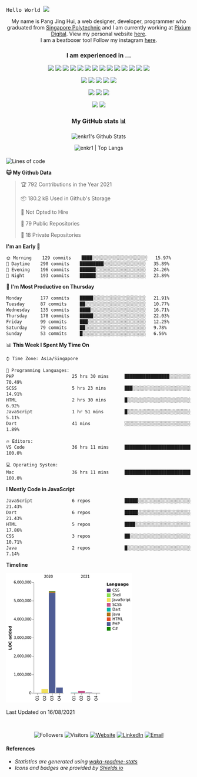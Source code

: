 <samp>Hello World <img src="https://media.giphy.com/media/hvRJCLFzcasrR4ia7z/giphy.gif" width="25px"></samp>

<p align="center">
<!--   <samp> -->
  My name is Pang Jing Hui, a web designer, developer, programmer who graduated from <a href="https://www.sp.edu.sg/" target="_blank">Singapore Polytechnic</a> and I am currently working at <a href="https://github.com/pixiumdigital" target="_blank">Pixium Digital</a>.
  View my personal website <a href="https://enkr1.github.io" target="_blank">here</a>. 
  <br />
  I am a beatboxer too! Follow my instagram <a href="https://www.instagram.com/enkr1/" target="_blank">here</a>.
<!--   </samp> -->
</p>

<!--
**Talking about Personal Stuffs:**
- 💼  I’m currently working at [Pixium Digital](https://github.com/pixiumdigital);
- 💻  I’m currently developing a Flutter project with a team; 
- 💬  Ask me about anything, I am happy to help;
- 📫  How to reach me: [@enkr1](enkr99@gmail.com); 
-->

<h3 align="center">
<!--   <samp> -->
    I am experienced in ... 
<!--   </samp> -->
</h3>

<p align="center">
  <img src="https://img.shields.io/badge/-PHP-black?style=flat&logo=php&logoColor=8993be">
  <img src="https://img.shields.io/badge/-Flutter-black?style=flat&logo=flutter&logoColor=08C7FA">
  <img src="https://img.shields.io/badge/-Java-black?style=flat&logo=java&logoColor=F89820">
  <img src="https://img.shields.io/badge/-Dart-black?style=flat&logo=dart&logoColor=0082C8">
  <img src="https://img.shields.io/badge/-C%23-black?style=flat&logo=c-sharp&logoColor=e6000d">
  <img src="https://img.shields.io/badge/-JavaScript-black?style=flat&logo=javascript&logoColor=eed718">
  <img src="https://img.shields.io/badge/-JQuery-black?style=flat&logo=jquery&logoColor=blue">
  <img src="https://img.shields.io/badge/-HTML5-black?style=flat&logo=html5&logoColor=E34F26">
  <img src="https://img.shields.io/badge/-CSS3-black?style=flat&logo=css3&logoColor=1572B6">
  <img src="https://img.shields.io/badge/-Sass-black?style=flat&logo=sass&logoColor=cc6699">
  <img src="https://img.shields.io/badge/-Bootstrap-black?style=flat&logo=bootstrap&logoColor=563D7C">
  <img src="https://img.shields.io/badge/-WordPress-black?style=flat&logo=wordpress&logoColor=blue">
  <img src="https://img.shields.io/badge/-MySQL-black?style=flat&logo=mysql&logoColor=00758F">
  <img src="https://img.shields.io/badge/-Firebase-black?style=flat&logo=firebase&logoColor=FFA611">
</p>

<p align="center">
  <img src="https://img.shields.io/badge/-Git-black?style=flat&logo=git&logoColor=f34f29">
  <img src="https://img.shields.io/badge/-Github-black?style=flat&logo=github&logoColor=FFFFFF">
  <img src="https://img.shields.io/badge/-Android%20Studio-black?style=flat&logo=android%20studio&logoColor=669933">
  <img src="https://img.shields.io/badge/-VS%20Code-black?style=flat&logo=visual%20studio%20code&logoColor=007ACC">
  <img src="https://img.shields.io/badge/-Docker-black?style=flat&logo=docker&logoColor=0db7ed">
</p>

<p align="center">
  <img src="http://img.shields.io/badge/-Photoshop-black?style=flat&logo=adobe-photoshop&logoColor=4FCCFE">
  <img src="http://img.shields.io/badge/-Illustrator-black?style=flat&logo=adobe-illustrator&logoColor=F2781D">
  <img src="http://img.shields.io/badge/-XD-black?style=flat&logo=adobe-XD&logoColor=FF61F6">
</p>

<!--   <img src="http://img.shields.io/badge/-Google%20Cloud%20Platform-4285F4?style=flat&logo=google%20cloud&logoColor=white"> -->
<!--   <img src="https://img.shields.io/badge/-React-000000?style=flat&logo=react&logoColor=00c8ff"> -->
<!-- <img src="https://img.shields.io/badge/-Progressive Web Apps-5A0FC8?style=flat"> -->
<!--   <img src="https://img.shields.io/badge/-C%20&%20C++-659ad2?style=flat&logo=c%2B%2B&logoColor=ffffff"> -->
<!--   <img src="https://img.shields.io/badge/-Python-black?style=flat&logo=python&logoColor=white">  -->

<!-- <h3 align="center">Software Development Life Cycle (SDLC)</h3> -->

<p align="center">
  <img src="https://img.shields.io/badge/-Agile-5A0FC8?style=flat">
  <img src="https://img.shields.io/badge/-KanBan-5A0FC8?style=flat">
<!--   <img src="https://img.shields.io/badge/-Agile-5A0FC8?style=flat">   -->
</p>

<div>
  
  <h3 align="center">
<!--     <samp> -->
      My GitHub stats 📊
<!--     </samp> -->
  </h3>
  
  <p align="center">
    <img alt="enkr1's Github Stats" src="https://github-readme-stats.vercel.app/api?username=enkr1&show_icons=true&hide_border=true&count_private=true&show_icons=true&theme=tokyonight" />
  </p>

  <p align="center">
    <img src="https://github-readme-stats.vercel.app/api/top-langs/?username=enkr1&layout=compact&hide_border=true&count_private=true&langs_count=10&theme=tokyonight" alt="enkr1 | Top Langs" />
  </p>

<!--   <p align="center">
    <img src="https://github-readme-stats.vercel.app/api/wakatime?username=enkr1&theme=tokyonight" alt="enkr1 | WakaTime Stats" />
  </p> -->
  
</div>
  
<!-- <details>
  <summary> -->
   <h4 align="center">
<!--     <samp> -->
<!--       Click to view other statistics from WakaTime ... -->
<!--     </samp> -->
  </h4>
<!--   </summary>
  <br> -->
  

<!--START_SECTION:waka-->
![Lines of code](https://img.shields.io/badge/From%20Hello%20World%20I%27ve%20Written-6.2%20million%20lines%20of%20code-blue)

**🐱 My Github Data** 

> 🏆 792 Contributions in the Year 2021
 > 
> 📦 180.2 kB Used in Github's Storage 
 > 
> 🚫 Not Opted to Hire
 > 
> 📜 79 Public Repositories 
 > 
> 🔑 18 Private Repositories  
 > 
**I'm an Early 🐤** 

```text
🌞 Morning    129 commits    ████░░░░░░░░░░░░░░░░░░░░░   15.97% 
🌆 Daytime    290 commits    █████████░░░░░░░░░░░░░░░░   35.89% 
🌃 Evening    196 commits    ██████░░░░░░░░░░░░░░░░░░░   24.26% 
🌙 Night      193 commits    ██████░░░░░░░░░░░░░░░░░░░   23.89%

```
📅 **I'm Most Productive on Thursday** 

```text
Monday       177 commits    █████░░░░░░░░░░░░░░░░░░░░   21.91% 
Tuesday      87 commits     ██░░░░░░░░░░░░░░░░░░░░░░░   10.77% 
Wednesday    135 commits    ████░░░░░░░░░░░░░░░░░░░░░   16.71% 
Thursday     178 commits    █████░░░░░░░░░░░░░░░░░░░░   22.03% 
Friday       99 commits     ███░░░░░░░░░░░░░░░░░░░░░░   12.25% 
Saturday     79 commits     ██░░░░░░░░░░░░░░░░░░░░░░░   9.78% 
Sunday       53 commits     █░░░░░░░░░░░░░░░░░░░░░░░░   6.56%

```


📊 **This Week I Spent My Time On** 

```text
⌚︎ Time Zone: Asia/Singapore

💬 Programming Languages: 
PHP                      25 hrs 30 mins      █████████████████░░░░░░░░   70.49% 
SCSS                     5 hrs 23 mins       ███░░░░░░░░░░░░░░░░░░░░░░   14.91% 
HTML                     2 hrs 30 mins       █░░░░░░░░░░░░░░░░░░░░░░░░   6.92% 
JavaScript               1 hr 51 mins        █░░░░░░░░░░░░░░░░░░░░░░░░   5.11% 
Dart                     41 mins             ░░░░░░░░░░░░░░░░░░░░░░░░░   1.89%

🔥 Editors: 
VS Code                  36 hrs 11 mins      █████████████████████████   100.0%

💻 Operating System: 
Mac                      36 hrs 11 mins      █████████████████████████   100.0%

```

**I Mostly Code in JavaScript** 

```text
JavaScript               6 repos             █████░░░░░░░░░░░░░░░░░░░░   21.43% 
Dart                     6 repos             █████░░░░░░░░░░░░░░░░░░░░   21.43% 
HTML                     5 repos             ████░░░░░░░░░░░░░░░░░░░░░   17.86% 
CSS                      3 repos             ██░░░░░░░░░░░░░░░░░░░░░░░   10.71% 
Java                     2 repos             █░░░░░░░░░░░░░░░░░░░░░░░░   7.14%

```


**Timeline**

![Chart not found](https://raw.githubusercontent.com/enkr1/enkr1/master/charts/bar_graph.png) 


 Last Updated on 16/08/2021
<!--END_SECTION:waka-->

<!-- </details> -->

<br>

<div align="center">
  <p> 
  <img src="https://img.shields.io/github/followers/enkr1?label=Follow&style=social" alt="Followers" />
  <img src="https://visitor-badge.glitch.me/badge?page_id=enkr1.enkr1" alt="Visitors" />
  <a href="https://enkr1.github.io" target="_blank"><img alt="Website" src="https://img.shields.io/badge/Website-Personal%20Website-blue?style=flat&logo=google-chrome"></a>
  <a href="https://www.linkedin.com/in/jinghuipang/" target="_blank"><img alt="LinkedIn" src="https://img.shields.io/badge/LinkedIn-Pang%20Jing%20Hui-blue?style=flat&logo=linkedin"></a>
  <a href="mailto:enkr99@gmail.com"><img alt="Email" src="https://img.shields.io/badge/Email-enkr99@gmail.com-blue?style=flat&logo=gmail"></a>
  </p>
</div>

#### References
<p><i>
<ul>
  <li>Statistics are generated using <a href="https://github.com/anmol098/waka-readme-stats">waka-readme-stats</a></li>
  <li>Icons and badges are provided by <a href="https://shields.io/">Shields.io</a></li>
</ul>
</i></p>

